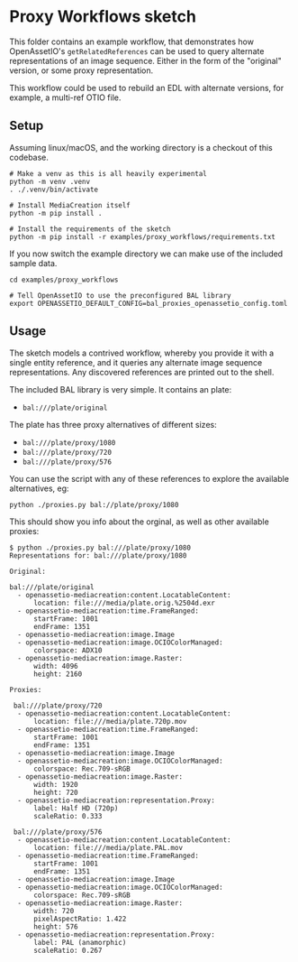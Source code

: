 # Proxy Workflows sketch

This folder contains an example workflow, that demonstrates how
OpenAssetIO's `getRelatedReferences` can be used to query alternate
representations of an image sequence. Either in the form of the
"original" version, or some proxy representation.

This workflow could be used to rebuild an EDL with alternate versions,
for example, a multi-ref OTIO file.


## Setup

Assuming linux/macOS, and the working directory is a checkout of this
codebase.


```shell
# Make a venv as this is all heavily experimental
python -m venv .venv
. ./.venv/bin/activate

# Install MediaCreation itself
python -m pip install .

# Install the requirements of the sketch
python -m pip install -r examples/proxy_workflows/requirements.txt
```

If you now switch the example directory we can make use of the included
sample data.

```shell
cd examples/proxy_workflows

# Tell OpenAssetIO to use the preconfigured BAL library
export OPENASSETIO_DEFAULT_CONFIG=bal_proxies_openassetio_config.toml
```

## Usage

The sketch models a contrived workflow, whereby you provide it with a
single entity reference, and it queries any alternate image sequence
representations. Any discovered references are printed out to the shell.

The included BAL library is very simple. It contains an plate:

- `bal:///plate/original`

The plate has three proxy alternatives of different sizes:

 - `bal:///plate/proxy/1080`
 - `bal:///plate/proxy/720`
 - `bal:///plate/proxy/576`

You can use the script with any of these references to explore the
available alternatives, eg:

```shell
python ./proxies.py bal://plate/proxy/1080
```

This should show you info about the orginal, as well as other available
proxies:

```shell
$ python ./proxies.py bal:///plate/proxy/1080
Representations for: bal:///plate/proxy/1080

Original:

bal:///plate/original
  - openassetio-mediacreation:content.LocatableContent:
      location: file:///media/plate.orig.%2504d.exr
  - openassetio-mediacreation:time.FrameRanged:
      startFrame: 1001
      endFrame: 1351
  - openassetio-mediacreation:image.Image
  - openassetio-mediacreation:image.OCIOColorManaged:
      colorspace: ADX10
  - openassetio-mediacreation:image.Raster:
      width: 4096
      height: 2160

Proxies:

 bal:///plate/proxy/720
  - openassetio-mediacreation:content.LocatableContent:
      location: file:///media/plate.720p.mov
  - openassetio-mediacreation:time.FrameRanged:
      startFrame: 1001
      endFrame: 1351
  - openassetio-mediacreation:image.Image
  - openassetio-mediacreation:image.OCIOColorManaged:
      colorspace: Rec.709-sRGB
  - openassetio-mediacreation:image.Raster:
      width: 1920
      height: 720
  - openassetio-mediacreation:representation.Proxy:
      label: Half HD (720p)
      scaleRatio: 0.333

 bal:///plate/proxy/576
  - openassetio-mediacreation:content.LocatableContent:
      location: file:///media/plate.PAL.mov
  - openassetio-mediacreation:time.FrameRanged:
      startFrame: 1001
      endFrame: 1351
  - openassetio-mediacreation:image.Image
  - openassetio-mediacreation:image.OCIOColorManaged:
      colorspace: Rec.709-sRGB
  - openassetio-mediacreation:image.Raster:
      width: 720
      pixelAspectRatio: 1.422
      height: 576
  - openassetio-mediacreation:representation.Proxy:
      label: PAL (anamorphic)
      scaleRatio: 0.267
```
